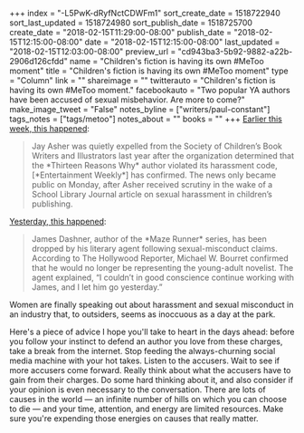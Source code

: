 +++
index = "-L5PwK-dRyfNctCDWFm1"
sort_create_date = 1518722940
sort_last_updated = 1518724980
sort_publish_date = 1518725700
create_date = "2018-02-15T11:29:00-08:00"
publish_date = "2018-02-15T12:15:00-08:00"
date = "2018-02-15T12:15:00-08:00"
last_updated = "2018-02-15T12:03:00-08:00"
preview_url = "cd943ba3-5b92-9882-a22b-2906d126cfdd"
name = "Children's fiction is having its own #MeToo moment"
title = "Children's fiction is having its own #MeToo moment"
type = "Column"
link = ""
shareimage = ""
twitterauto = "Children's fiction is having its own #MeToo moment."
facebookauto = "Two popular YA authors have been accused of sexual misbehavior. Are more to come?"
make_image_tweet = "False"
notes_byline = ["writers/paul-constant"]
tags_notes = ["tags/metoo"]
notes_about = ""
books = ""
+++
[Earlier this week, this happened](http://ew.com/books/2018/02/12/jay-asher-harassment-claims/):

<blockquote>Jay Asher was quietly expelled from the Society of Children’s Book Writers and Illustrators last year after the organization determined that the *Thirteen Reasons Why* author violated its harassment code, [*Entertainment Weekly*] has confirmed. The news only became public on Monday, after Asher received scrutiny in the wake of a School Library Journal article on sexual harassment in children’s publishing.</blockquote>

[Yesterday, this happened](http://www.vulture.com/2018/02/maze-runner-author-dropped-by-agent-amid-misconduct-claims.html?utm_source=feedburner&utm_medium=feed&utm_campaign=Feed%3A+nymag%2Fvulture+%28Vulture+-+nymag.com%27s+Entertainment+and+Culture+Blog%29):

<blockquote>James Dashner, author of the *Maze Runner* series, has been dropped by his literary agent following sexual-misconduct claims. According to The Hollywood Reporter, Michael W. Bourret confirmed that he would no longer be representing the young-adult novelist. The agent explained, “I couldn’t in good conscience continue working with James, and I let him go yesterday.”</blockquote>

Women are finally speaking out about harassment and sexual misconduct in an industry that, to outsiders, seems as inoccuous as a day at the park. 

Here's a piece of advice I hope you'll take to heart in the days ahead: before you follow your instinct to defend an author you love from these charges, take a break from the internet. Stop feeding the always-churning social media machine with your hot takes. Listen to the accusers. Wait to see if more accusers come forward. Really think about what the accusers have to gain from their charges. Do some hard thinking about it, and also consider if your opinion is even necessary to the conversation. There are lots of causes in the world — an infinite number of hills on which you can choose to die — and your time, attention, and energy are limited resources. Make sure you're expending those energies on causes that really matter.



